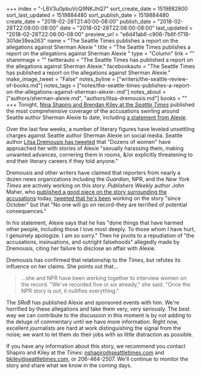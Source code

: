 +++
index = "-L6V3u0pbuVcQ9NKJhQ7"
sort_create_date = 1519882800
sort_last_updated = 1519884480
sort_publish_date = 1519884480
create_date = "2018-02-28T21:40:00-08:00"
publish_date = "2018-02-28T22:08:00-08:00"
date = "2018-02-28T22:08:00-08:00"
last_updated = "2018-02-28T22:08:00-08:00"
preview_url = "e6d41ab6-c906-7b6f-f718-301de39ea263"
name = "The Seattle Times publishes a report on the allegations against Sherman Alexie "
title = "The Seattle Times publishes a report on the allegations against Sherman Alexie "
type = "Column"
link = ""
shareimage = ""
twitterauto = "The Seattle Times has published a report on the allegations against Sherman Alexie."
facebookauto = "The Seattle Times has published a report on the allegations against Sherman Alexie."
make_image_tweet = "False"
notes_byline = ["writers/the-seattle-review-of-books.md"]
notes_tags = ["notes/the-seattle-times-publishes-a-report-on-the-allegations-against-sherman-alexie-.md"]
notes_about = ["authors/sherman-alexie.md", "authors/litsa-dremousis.md"]
books = ""
+++
Tonight, [Nina Shapiro and Brendan Kiley at the *Seattle Times*]( https://www.seattletimes.com/seattle-news/sherman-alexie-addresses-the-sexual-misconduct-allegations-that-have-led-to-fallout/) published the most comprehensive coverage of the accusations swirling around Seattle author Sherman Alexie to date, including [a statement from Alexie](https://www.documentcloud.org/documents/4391069-Sherman-Alexie-Statement.html?utm_content=buffer65709&utm_medium=social&utm_source=twitter&utm_campaign=owned_buffer_tw_m).

Over the last few weeks, a number of literary figures have leveled unsettling charges against Seattle author Sherman Alexie on social media. Seattle author [Litsa Dremousis has tweeted](https://twitter.com/LitsaDremousis/status/967835531718508544) that "Dozens of women" have approached her with stories of Alexie "sexually harassing them, making unwanted advances, cornering them in rooms, &/or explicitly threatening to end their literary careers if they told anyone." 

Dremousis and other writers have claimed that reporters from nearly a dozen news organizations including the *Guardian*, NPR, and the *New York Times* are actively working on this story. *Publishers Weekly* author John Maher, who [published a good piece on the story surrounding the accusations](https://www.publishersweekly.com/pw/by-topic/industry-news/publisher-news/article/76162-sherman-alexie-accused.html) today, [tweeted that he's been](https://twitter.com/JohnHMaher/status/968889890061594624) working on the story "since October" but that "No one will go on record-they are terrified of potential consequences." 

In his statement, Alexie says that he has "done things that have harmed other people, including those I love most deeply. To those whom I have hurt, I genuinely apologize. I am so sorry." Then he pivots to a repudiation of "the accusations, insinuations, and outright falsehoods" allegedly made by Dremousis, citing her failure to disclose an affair with Alexie. 

Dremousis has confirmed that relationship to the *Times*, but refutes its influence on her claims. She points out that…

<blockquote>…she and NPR have been working together to interview women on the record. "We've recorded five or six already," she said. "Once the NPR story is out, it nullifies everything."</blockquote>

The _SRoB_ has published Alexie and sponsored events with him. We're horrified by these allegations and take them very, very seriously. The best way we can contribute to the discussion in this moment is by not adding to the deluge of commentary until we have more information. Right now, excellent journalists are hard at work distinguishing the signal from the noise; we want to let them do their jobs with as little distraction as possible.

If you have any information about this story, we recommend you contact Shapiro and Kiley at the *Times*: <a href="mailto:nshapiro@seattletimes.com">nshapiro@seattletimes.com</a> and <a href="mailto:bkiley@seattletimes.com">bkiley@seattletimes.com</a>, or 206-464-2507. We'll continue to monitor the story and share what we know in the coming days.